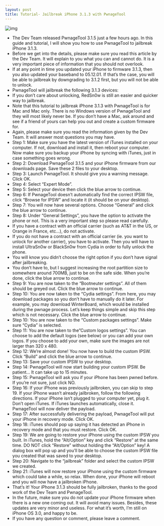 ```yaml
---
layout: post
title: Tutorial- Jailbreak iPhone 3.1.3 with PwnageTool
---
```

![img](http://media.idownloadblog.com/wp-content/uploads/2010/02/pwnagetool.jpg)
* The Dev Team released PwnageTool 3.1.5 just a few hours ago. In this guide and tutorial, I will show you how to use PwnageTool to jailbreak iPhone 3.1.3.
* Before we get into the details, please make sure you read this article by the Dev Team. It will explain to you what you can and cannot do. It is a very important piece of information that you should not overlook.
* If at any point in time you updated your iPhone to firmware 3.1.3, then you also updated your baseband to 05.12.01. If that’s the case, you will be able to jailbreak by downgrading to 3.1.2 first, but you will not be able to unlock.
* PwnageTool will jailbreak the following 3.1.3 devices:
* If you don’t care about unlocking, RedSn0w is still an easier and quicker way to jailbreak.
* Note that this tutorial to jailbreak iPhone 3.1.3 with PwnageTool is for Mac and Mac only. There is no Windows version of PwnageTool and they will most likely never be. If you don’t have a Mac, ask around and see if a friend of yours can help you out and create a custom firmware for.
* Again, please make sure you read the information given by the Dev Team. It will answer most questions you may have.
* Step 1: Make sure you have the latest version of iTunes installed on your computer. If not, download and install it, then reboot your computer. Now make sure you backup your iPhone by syncing with iTunes, just in case something goes wrong.
* Step 2: Download PwnageTool 3.1.5 and your iPhone firmware from our downloads page. Save these 2 files to your desktop.
* Step 3: Launch PwnageTool. It should give you a warning message. Click OK.
* Step 4: Select “Expert Mode”.
* Step 5: Select your device then click the blue arrow to continue.
* Step 6: If PwnageTool doesn’t automatically find the correct IPSW file, click “Browse for IPSW” and locate it (it should be on your desktop).
* Step 7: You will now have several options. Choose “General” and click the blue arrow to continue.
* Step 8: Under “General Settings”, you have the option to activate the phone or not. This is a very important step so please read carefully.
* If you have a contract with an official carrier (such as AT&T in the US, or Orange in France, etc…), do not activate.
* If you do not have a contract with an official carrier (ie. you want to unlock for another carrier), you have to activate. Then you will have to install UltraSn0w or BlackSn0w from Cydia in order to fully unlock the phone.
* You will know you didn’t choose the right option if you don’t have signal after jailbreaking.
* You don’t have to, but I suggest increasing the root partition size to somewhere around 700MB, just to be on the safe side. When you’re done, click the blue arrow to continue.
* Step 9: You are now taken to the “Bootneuter settings”. All of them should be greyed out. Click the blue arrow to continue.
* Step 10: You are now taken to the “Cydia settings”. From here, you may download packages so you don’t have to manually do it later. For example, you may download WinterBoard, which would be installed during the pwnage process. Let’s keep things simple and skip this step which is not necessary. Click the blue arrow to continue.
* Step 10: You are now taken to the “Custom packages settings”. Make sure “Cydia” is selected.
* Step 11: You are now taken to the”Custom logos settings”. You can choose to add the default logos (see below) or you can add your own logos. If you choose to add your own, make sure the images are not larger than 320 x 480.
* Step 12: We’re almost done! You now have to build the custom IPSW. Click “Build” and click the blue arrow to continue.
* Step 13: Save your custom IPSW to your desktop.
* Step 14: PwnageTool will now start building your custom IPSW. Be patient… It can take up to 15 minutes.
* Step 15: PwnageTool will ask you if your iPhone has been pwned before. If you’re not sure, just click NO.
* Step 16: If your iPhone was previously jailbroken, you can skip to step 19. If your iPhone wasn’t already jailbroken, follow the following directions. If your iPhone isn’t plugged to your computer yet, plug it. Don’t open iTunes. If iTunes launches automatically, close it. PwnageTool will now deliver the payload.
* Step 17: After successfully delivering the payload, PwnageTool will put your iPhone in recovery mode. Click OK.
* Step 18: iTunes should pop up saying it has detected an iPhone in recovery mode and that you must restore. Click OK.
* Step 19: We are going to restore your iPhone using the custom IPSW you built. In iTunes, hold the “Alt/Option” key and click “Restore” at the same time. DO NOT click “Restore” without holding the “Alt/Option” key! A dialog box will pop up and you’ll be able to choose the custom IPSW file you created that was saved to your desktop.
* Step 20: Navigate to the “jailbreak” folder and select the custom IPSW we created.
* Step 21: iTunes will now restore your iPhone using the custom firmware which could take a while, so relax. When done, your iPhone will reboot and you will now have a jailbroken iPhone.
* That’s it! Your iPhone 3.1.3 should be fully jailbroken, thanks to the good work of the Dev Team and PwnageTool.
* In the future, make sure you do not update your iPhone firmware when there is a new one coming out. It will avoid many issues. Besides, these updates are very minor and useless. For what it’s worth, I’m still on iPhone OS 3.0, and happy to be.
* If you have any question or comment, please leave a comment.

